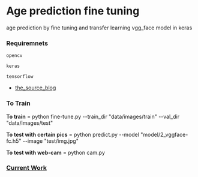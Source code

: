 # Age prediction fine tuning

age prediction by fine tuning and transfer learning vgg_face model in keras


### Requiremnets
```
opencv
```
```
keras
```
```
tensorflow
```

* [the_source_blog](https://deeplearningsandbox.com/how-to-use-transfer-learning-and-fine-tuning-in-keras-and-tensorflow-to-build-an-image-recognition-94b0b02444f2)


### To Train

  **To train**  = python fine-tune.py --train_dir "data/images/train" --val_dir "data/images/test"
  
  **To test with certain pics** = python predict.py --model "model/2_vggface-fc.h5" --image "test/img.jpg"
  
  **To test with web-cam** = python cam.py

### [Current Work](https://gitlab.com/Israel777/age_and_gender_experements)
